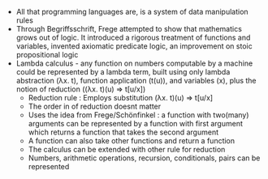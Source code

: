 * All that programming languages are, is a system of data manipulation rules
* Through Begriffsschrift, Frege attempted to show that mathematics grows out of logic. It introduced a rigorous treatment of functions and variables, invented axiomatic predicate logic, an improvement on stoic
propositional logic
* Lambda calculus - any function on numbers computable by a machine could be represented by a lambda term, built using only lambda abstraction (λx. t), function application
                    (t(u)), and variables (x), plus the notion of reduction ((λx. t)(u) ⇒ t[u/x])
    * Reduction rule : Employs substitution (λx. t)(u) ⇒ t[u/x]
    * The order in of reduction doesnt matter
    * Uses the idea from Frege/Schönfinkel : a function with two(many) arguments can be represented by a function with first argument which returns a function that takes the second argument
    * A function can also take other functions and return a function
    * The calculus can be extended with other rule for reduction
    * Numbers, arithmetic operations, recursion, conditionals, pairs can be represented